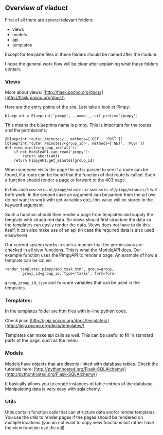## Overview of viaduct

First of all there are several relevant folders:

- views
- models
- api
- templates

Except for template files in these folders should be named after the module.

I hope the general work flow will be clear after explaining what these folders
contain.

### Views
More about views: [http://flask.pocoo.org/docs/](http://flask.pocoo.org/docs/)

Here are the entry points of the site. Lets take a look at Pimpy:

	blueprint = Blueprint('pimpy', __name__, url_prefix='/pimpy')

This means the blueprints name is pimpy. This is important for the routes and
the permissions:

	@blueprint.route('/minutes/', methods=['GET', 'POST'])
	@blueprint.route('/minutes/<group_id>', methods=['GET', 'POST'])
	def view_minutes(group_id='all'):
		if not ModuleAPI.can_read('pimpy'):
			return abort(403)
		return PimpyAPI.get_minutes(group_id)

When someone visits the page the url is parsed to see if a route can be found,
if a route can be found that the function of that route is called. Such a
function should render a page or forward to the 403 page.

In this case `www.svia.nl/pimpy/minutes` or `www.svia.nl/pimpy/minutes/1` will
both work. In the second case an argument can be parsed from the url (we do not
want to work with get variables etc), this value will be stored in the keyword
argument.

Such a function should then render a page from templates and supply the template
with structured data. So views should first structure the data so the templates
can easily render the data. Views does not have to do this itself, it can also
make use of an api (in case the required data is also used elsewhere).

Our current system works in such a manner that the permissions are checked in
all view functions. This is what the ModuleAPI does. Our example function uses
the PimpyAPI to render a page. An example of how a template can be called:

	render_template('pimpy/add_task.htm', group=group,
			group_id=group_id, type='tasks', form=form)

`group`, `group_id`, `type` and `form` are variables that can be used in the
templates.

### Templates:
In the templates folder are htm files with in-line python code.

Check jinja: [http://jinja.pocoo.org/docs/templates/](http://jinja.pocoo.org/docs/templates/)

Templates can make api calls as well. This can be useful to fill in standard
parts of the page, such as the menu.


### Models
Models have objects that are directly linked with database tables. Check the
tutorials here:
[http://pythonhosted.org/Flask-SQLAlchemy/](http://pythonhosted.org/Flask-SQLAlchemy/)

It basically allows you to create instances of table entries of the database.
Manipulating data is very easy with sqlalchemy.

### Utils
Utils contain function calls that can structure data and/or render templates.
You use the utils to render pages if the pages should be rendered on multiple
locations (you do not want to copy view functions but rather have the view
function use the util).
